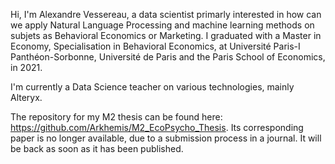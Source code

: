 Hi, I'm Alexandre Vessereau, a data scientist primarly interested in how can we apply Natural Language Processing and machine learning methods on subjets as Behavioral Economics or Marketing.
I graduated with a Master in Economy, Specialisation in Behavioral Economics, at Université Paris-I Panthéon-Sorbonne, Université de Paris and the Paris School of Economics, in 2021.

I'm currently a Data Science teacher on various technologies, mainly Alteryx.

The repository for my M2 thesis can be found here: https://github.com/Arkhemis/M2_EcoPsycho_Thesis. Its corresponding paper is no longer available, due to a submission process in a journal. It will be back as soon as it has been published.
